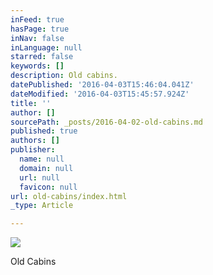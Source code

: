 ```yaml
---
inFeed: true
hasPage: true
inNav: false
inLanguage: null
starred: false
keywords: []
description: Old cabins.
datePublished: '2016-04-03T15:46:04.041Z'
dateModified: '2016-04-03T15:45:57.924Z'
title: ''
author: []
sourcePath: _posts/2016-04-02-old-cabins.md
published: true
authors: []
publisher:
  name: null
  domain: null
  url: null
  favicon: null
url: old-cabins/index.html
_type: Article

---
```

![](https://the-grid-user-content.s3-us-west-2.amazonaws.com/89c27ad0-6038-46f5-8c67-b844189227a5.jpg)

Old Cabins